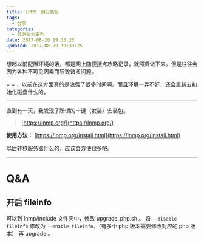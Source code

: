```yaml
---
title: LNMP一键安装包
tags:
  - 分享
categories:
  - 云游的大安利
date: 2017-08-20 19:33:25
updated: 2017-08-20 19:33:25
---
```


想起以前配置环境的话，都是网上随便搜点攻略记录，就照着做下来。但是往往会因为各种不可见因素而导致诸多问题。

= = ，以前在这方面真的是浪费了很多时间啊。而且环境一弄不好，还会重新去初始化磁盘什么的。

---

直到有一天，我发现了所谓的一键（~~女装~~）安装包。

> [https://lnmp.org/](https://lnmp.org/)

<!-- more -->

**使用方法：**
[https://lnmp.org/install.html](https://lnmp.org/install.html)

以后转移服务器什么的，应该会方便很多吧。

---

# Q&A

## 开启 fileinfo

可以到 lnmp/include 文件夹中，修改 upgrade_php.sh 。
将 `--disable-fileinfo` 修改为 `--enable-fileinfo`。（有多个 php 版本需要修改对应的 php 版本）
再 upgrade 。